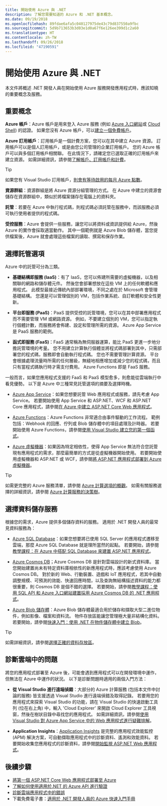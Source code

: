 ```yaml
---
title: 開始使用 Azure 與 .NET
description: 了解您需要知道的 Azure 和 .NET 基本概念。
ms.date: 09/19/2018
ms.openlocfilehash: 89fdae6afa5c040127975de43c79d837550a9fbc
ms.sourcegitcommit: 5d9b713653b3d03e1d0a67f6e126ee399d1c2a60
ms.translationtype: HT
ms.contentlocale: zh-TW
ms.lasthandoff: 09/26/2018
ms.locfileid: "47190591"
---
```

# <a name="get-started-with-azure-and-net"></a>開始使用 Azure 與 .NET

本文件將概述 .NET 開發人員在開始使用 Azure 服務開發應用程式時，應該知曉的重要概念及服務。

## <a name="key-concepts"></a>重要概念

**Azure 帳戶**：Azure 帳戶是用來登入 Azure 服務 (例如 [Azure 入口網站](https://portal.azure.com)或 [Cloud Shell](https://shell.azure.com)) 的認證。 如果您沒有 Azure 帳戶，可以[建立一個免費帳戶](https://azure.microsoft.com/free/dotnet/)。

**Azure 訂用帳戶**：訂用帳戶是一個計費方案，您可以在其中建立 Azure 資源。 訂用帳戶可以是個人訂用帳戶，或是由您公司管理的企業訂用帳戶。 您的 Azure 帳戶可以與多個訂用帳戶相關聯。 在此情況下，請確定您已選取正確的訂用帳戶來建立資源。 如需詳細資訊，請參閱[了解帳戶、訂用帳戶和計費](https://docs.microsoft.com/azure/guides/developer/azure-developer-guide#understanding-accounts-subscriptions-and-billing)。

> [!TIP]
> 如果您有 Visual Studio 訂用帳戶，[則會有等待啟用的每月 Azure 點數](https://azure.microsoft.com/pricing/member-offers/credit-for-visual-studio-subscribers/)。

**資源群組**：資源群組是將 Azure 資源分組管理的方式。 在 Azure 中建立的資源會儲存在資源群組中，類似於將檔案儲存在電腦上的資料夾。

**託管**：若要在 Azure 中執行程式碼，則程式碼必須託管在服務中，而該服務必須可執行使用者提供的程式碼。

**受控服務**：Azure 會提供一些服務，讓您可以將資料或資訊提供給 Azure，然後 Azure 的實作會採取適當動作。 其中一個範例就是 Azure Blob 儲存體，當您提供檔案後，Azure 就會處理這些檔案的讀取、撰寫和保存作業。

## <a name="choosing-a-hosting-option"></a>選擇託管選項

Azure 中的託管可分為三類。

* **基礎結構即服務 (IaaS)**：有了 IaaS，您可以佈建所需要的虛擬機器，以及相關聯的網路和儲存體元件。 然後您會部署想放在這些 VM 上的任何軟體和應用程式。 此模型最接近傳統內部部署環境，不同之處在於 Microsoft 會管理基礎結構。 您還是可以管理個別的 VM，包括作業系統、自訂軟體和安全性更新。

* **平台即服務 (PaaS)**：PaaS 提供受控的託管環境，您可以在其中部署應用程式而不需要管理 VM 或網路資源。 例如，不要建立個別的 VM，您可以指定執行個體計數，而服務將會佈建、設定和管理所需的資源。 Azure App Service 是 PaaS 服務的範例。
  
* **函式即服務 (FaaS)**：FaaS 通常稱為無伺服器運算，能比 PaaS 更進一步地分擔託管環境的考量。 您不用建立計算執行個體並將程式碼部署到其中，只需部署您的程式碼，服務即會自動執行程式碼。 您也不需要管理計算資源。 平台會根據處理流量時所需的任何層級，無縫地相應增加或減少您的程式碼，而且只有當程式碼執行時才需支付費用。 Azure Functions 即是 FaaS 服務。

一般而言，如果您應用程式支援的 FaaS 和 PaaS 模型愈多，則愈能從雲端執行中看見優勢。 以下是 Azure 中三種常見託管選項的摘要及選擇時機。

* [Azure App Service](https://docs.microsoft.com/azure/app-service/app-service-value-prop-what-is)：如果您想要託管 Web 應用程式或服務，請先考慮 App Service。 若要開始使用 App Service 和 ASP.NET、WCF 和 ASP.NET Core 應用程式，請參閱[在 Azure 中建立 ASP.NET Core Web 應用程式](https://docs.microsoft.com/azure/app-service/app-service-web-get-started-dotnet)。

* [Azure Functions](https://docs.microsoft.com/azure/azure-functions/functions-overview)：Azure Functions 非常適合由事件驅動的工作流程。 範例包括：Webhook 的回應、佇列或 Blob 儲存體中的項目處理及計時器。 若要開始使用 Azure Functions，請參閱[使用 Visual Studio 建立您的第一個函式](https://docs.microsoft.com/azure/azure-functions/functions-create-your-first-function-visual-studio)。

* [Azure 虛擬機器](https://docs.microsoft.com/azure/virtual-machines/)：如果因為特定相依性，使得 App Service 無法符合您託管現有應用程式的需求，那麼最簡單的方式是從虛擬機器開始使用。 若要開始使用虛擬機器和 ASP.NET 或 WCF，請參閱[將 ASP.NET 應用程式部署到 Azure 虛擬機器](https://tutorials.visualstudio.com/aspnet-vm/intro)。

> [!TIP]
> 如需更完整的 Azure 服務清單，請參閱 [ Azure 計算選項的概觀](https://docs.microsoft.com/azure/architecture/guide/technology-choices/compute-overview#azure-compute-options)。 如需有關服務選擇的詳細資訊，請參閱 [Azure 計算服務的決策樹](https://docs.microsoft.com/azure/architecture/guide/technology-choices/compute-decision-tree)。

## <a name="choosing-a-data-storage-service"></a>選擇資料儲存服務

根據您的需求，Azure 提供多個儲存資料的服務。 適用於 .NET 開發人員的最常見資料服務為：

* [Azure SQL Database](https://docs.microsoft.com/azure/sql-database/)：如果您想要將已使用 SQL Server 的應用程式遷移至雲端，那麼 Azure SQL Database 就是理所當然的起點。 若要開始，請參閱[教學課程：在 Azure 中搭配 SQL Database 來建置 ASP.NET 應用程式](https://docs.microsoft.com/azure/app-service/app-service-web-tutorial-dotnet-sqldatabase)。

* [Azure Cosmos DB](https://docs.microsoft.com/azure/cosmos-db/)；Azure Cosmos DB 是針對雲端設計的新式資料庫。 當您開始建置尚未有特定資料庫相依性的新應用程式時，應該考慮使用 Azure Cosmos DB。 對於新的 Web、行動裝置、遊戲和 IoT 應用程式，若其中自動調整規模、可預測的效能、快速回應時間，以及查詢無結構描述資料的能力都很重要，則 Cosmos DB 是個不錯的選擇。 若要開始，請參閱[教學課程：使用 SQL API 和 Azure 入口網站建置採用 Azure Cosmos DB 的 .NET 應用程式](https://docs.microsoft.com/azure/cosmos-db/create-sql-api-dotnet)。

* [Azure Blob 儲存體](https://docs.microsoft.com/azure/storage/)：Azure Blob 儲存體最適合用於儲存和擷取大型二進位物件，例如影像、檔案和資料流。 物件存放區能讓您管理極大量非結構化資料。 若要開始，請參閱[快速入門：使用 .NET 在物件儲存體中建立 Blob](https://docs.microsoft.com/azure/storage/blobs/storage-quickstart-blobs-dotnet)。

> [!TIP]
> 如需詳細資訊，請參閱[選擇正確的資料存放區](https://docs.microsoft.com/azure/architecture/guide/technology-choices/data-store-overview)。

## <a name="diagnosing-problems-in-the-cloud"></a>診斷雲端中的問題

將您的應用程式部署至 Azure 後，可能會遇到應用程式可以在開發環境中運作，但無法在 Azure 中運作的狀況。 以下是診斷問題時適用的兩個入門方法：

* **從 Visual Studio 進行遠端偵錯**：大部分的 Azure 計算服務 (包括本文件中討論的服務) 皆支援透過 Visual Studio 進行遠端偵錯及取得記錄。 若要用您的應用程式來探索 Visual Studio 的功能，請在 Visual Studio 的快速啟動工具列 (位在右上角) 中，輸入 'Cloud Explorer' 來開啟 Cloud Explorer 工具視窗，然後在樹狀目錄中尋找您的應用程式。 如需詳細資訊，請參閱[使用 Visual Studio 對 Azure App Service 中的 Web 應用程式進行疑難排解](https://docs.microsoft.com/azure/app-service/web-sites-dotnet-troubleshoot-visual-studio#remotedebug)。

* **Application Insights**：[Application Insights](https://docs.microsoft.com/azure/application-insights/) 是完整的應用程式效能監控 (APM) 解決方案，可自動擷取應用程式中的診斷資料、遙測和效能資料。 若要開始收集您應用程式的診斷資料，請參閱[開始監視 ASP.NET Web 應用程式](https://docs.microsoft.com/azure/application-insights/quick-monitor-portal)。

## <a name="next-steps"></a>後續步驟

* [將第一個 ASP.NET Core Web 應用程式部署至 Azure](https://docs.microsoft.com/azure/app-service/app-service-web-get-started-dotnet)
* [了解如何使用適用於.NET 的 Azure API 進行驗證](dotnet-sdk-azure-authenticate.md)
* [診斷雲端應用程式中的錯誤](https://blogs.msdn.microsoft.com/webdev/2018/02/07/diagnosing-errors-on-your-cloud-apps)
* 下載免費電子書：[適用於 .NET 開發人員的 Azure 快速入門手冊](https://www.microsoft.com/net/download/thank-you/azure-quick-start-ebook)
